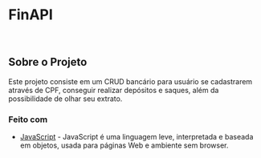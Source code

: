 # FinAPI

<br />

## Sobre o Projeto

Este projeto consiste em um CRUD bancário para usuário se cadastrarem através de CPF, conseguir realizar depósitos e saques, além da possibilidade de olhar seu extrato.

### Feito com

- [JavaScript](https://www.typescriptlang.org/) - JavaScript é uma linguagem leve, interpretada e baseada em objetos, usada para páginas Web e ambiente sem browser. 

